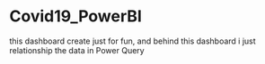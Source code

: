 # Covid19_PowerBI
this dashboard create just for fun, and behind this dashboard i just relationship the data in Power Query
